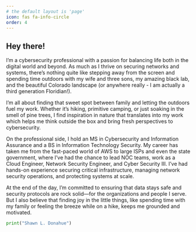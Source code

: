 ```yaml
---
# the default layout is 'page'
icon: fas fa-info-circle
order: 4
---
```



## Hey there!

I’m a cybersecurity professional with a passion for balancing life both in the digital world and beyond. As much as I thrive on securing networks and systems, there’s nothing quite like stepping away from the screen and spending time outdoors with my wife and three sons, my amazing black lab, and the beautiful Colorado landscape (or anywhere really - I am actually a third generation Floridian!).

I’m all about finding that sweet spot between family and letting the outdoors fuel my work. Whether it’s hiking, primitive camping, or just soaking in the smell of pine trees, I find inspiration in nature that translates into my work which helps me think outside the box and bring fresh perspectives to cybersecurity.

On the professional side, I hold an MS in Cybersecurity and Information Assurance and a BS in Information Technology Security. My career has taken me from the fast-paced world of AWS to large ISPs and even the state government, where I’ve had the chance to lead NOC teams, work as a Cloud Engineer, Network Security Engineer, and Cyber Security III. I’ve had hands-on experience securing critical infrastructure, managing network security operations, and protecting systems at scale.

At the end of the day, I’m committed to ensuring that data stays safe and security protocols are rock solid—for the organizations and people I serve. But I also believe that finding joy in the little things, like spending time with my family or feeling the breeze while on a hike, keeps me grounded and motivated.

```python
print("Shawn L. Donahue")
```